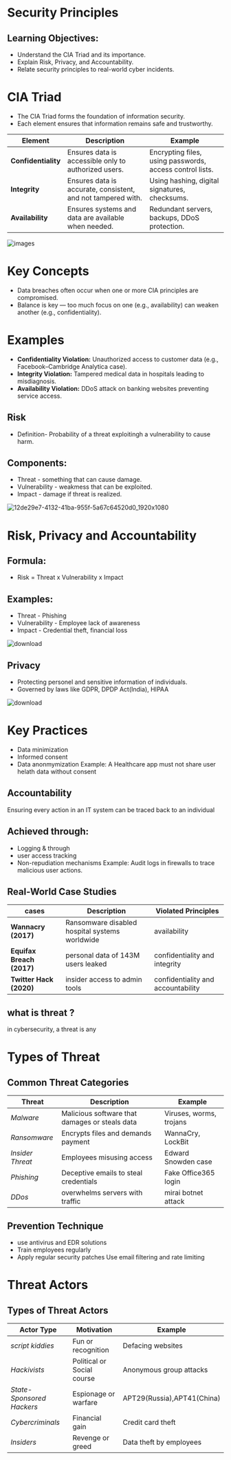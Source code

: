 # Security Principles

## Learning Objectives:
- Understand the CIA Triad and its importance.
- Explain Risk, Privacy, and Accountability.
- Relate security principles to real-world cyber incidents.

# CIA Triad
- The CIA Triad forms the foundation of information security.
- Each element ensures that information remains safe and trustworthy.

| Element            | Description                                                        | Example                                                   |
|---------------------|--------------------------------------------------------------------|----------------------------------------------------------|
| **Confidentiality** | Ensures data is accessible only to authorized users.               | Encrypting files, using passwords, access control lists. |
| **Integrity**       | Ensures data is accurate, consistent, and not tampered with.       | Using hashing, digital signatures, checksums.            |
| **Availability**    | Ensures systems and data are available when needed.                | Redundant servers, backups, DDoS protection.             |


![images](https://github.com/user-attachments/assets/0fa0c32d-f2a3-4d41-8084-3a306adca983)


# Key Concepts
- Data breaches often occur when one or more CIA principles are compromised.
- Balance is key — too much focus on one (e.g., availability) can weaken another (e.g., confidentiality).

# Examples
- **Confidentiality Violation:** Unauthorized access to customer data (e.g., Facebook–Cambridge Analytica case).
- **Integrity Violation:** Tampered medical data in hospitals leading to misdiagnosis.
- **Availability Violation:** DDoS attack on banking websites preventing service access.

## Risk
- Definition- Probability of a threat exploitingh a vulnerability to cause harm.

## Components:
- Threat - something that can cause damage.
- Vulnerability - weakmess that can be exploited.
- Impact - damage if threat is realized.


![12de29e7-4132-41ba-955f-5a67c64520d0_1920x1080](https://github.com/user-attachments/assets/9d1ad74f-6df3-461f-97ba-e5579f63efb5)


# Risk, Privacy and Accountability

## Formula:
- Risk = Threat x Vulnerability x Impact

## Examples:
- Threat - Phishing
- Vulnerability - Employee lack of awareness
- Impact - Credential theft, financial loss



![download](https://github.com/user-attachments/assets/2535e3d7-fe12-49b0-99fb-ab3abc2f17c8)


## Privacy
- Protecting personel and sensitive information of individuals.
- Governed by laws like GDPR, DPDP Act(India), HIPAA

  
![download](https://github.com/user-attachments/assets/af4d39dd-0f89-413a-915a-228a84b60baf)

# Key Practices
- Data minimization
- Informed consent
- Data anonmymization
Example: A Healthcare app must not share user helath data without consent

## Accountability
Ensuring every action in an IT system can be traced back to an individual

## Achieved through:
- Logging & through
- user access tracking
- Non-repudiation mechanisms
Example: Audit logs in firewalls to trace malicious user actions.

## Real-World Case Studies

| cases                      | Description                                                        | Violated Principles                                      |
|----------------------------|--------------------------------------------------------------------|----------------------------------------------------------|
| **Wannacry (2017)**         | Ransomware disabled hospital systems worldwide                     | availability                                            |
| **Equifax Breach (2017)**  | personal data of 143M users leaked                                 | confidentiality and integrity                            |
| **Twitter Hack (2020)**    | insider access to admin tools                                      | confidentiality and accountability                       |

## what is threat ?
in cybersecurity, a threat is any 

# Types of Threat
## Common Threat Categories

| Threat            | Description                                     | Example                 |
|-------------------|-------------------------------------------------|-------------------------|
| *Malware*         | Malicious software that damages or steals data  | Viruses, worms, trojans |
| *Ransomware*      | Encrypts files and demands payment              | WannaCry, LockBit       |
| *Insider Threat*  | Employees misusing access                       | Edward Snowden case     |
| *Phishing*        | Deceptive emails to steal credentials           | Fake Office365 login    |
| *DDos*            | overwhelms servers with traffic                 | mirai botnet attack     |


## Prevention Technique
- use antivirus and EDR solutions
- Train employees regularly
- Apply regular security patches
Use email filtering and rate limiting

# Threat Actors
## Types of Threat Actors

| Actor Type                 | Motivation                 | Example                    |
|----------------------------|----------------------------|----------------------------|
| *script kiddies*           | Fun or recognition         |Defacing websites           |
| *Hackivists*               | Political or Social course | Anonymous group attacks    |
| *State-Sponsored Hackers*  | Espionage or warfare       | APT29(Russia),APT41(China) |
| *Cybercriminals*           | Financial gain             | Credit card theft          |
| *Insiders*                 | Revenge or greed           | Data theft by employees    |


